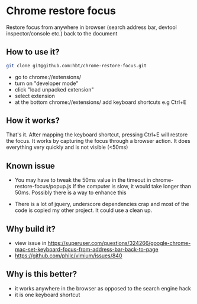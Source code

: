 # Chrome restore focus 

Restore focus from anywhere in browser (search address bar, devtool inspector/console etc.) back to the document


## How to use it?

```bash
git clone git@github.com:hbt/chrome-restore-focus.git
```

- go to chrome://extensions/
- turn on "developer mode"
- click "load unpacked extension"
- select extension
- at the bottom chrome://extensions/ add keyboard shortcuts e.g Ctrl+E


## How it works?

That's it. After mapping the keyboard shortcut, pressing Ctrl+E will restore the focus.
It works by capturing the focus through a browser action. It does everything very quickly and is not visible (<50ms)



## Known issue

- You may have to tweak the 50ms value in the timeout in chrome-restore-focus/popup.js
If the computer is slow, it would take longer than 50ms. 
Possibly there is a way to enhance this

- There is a lot of jquery, underscore dependencies crap and most of the code is copied my other project. It could use a clean up.

## Why build it?

- view issue in https://superuser.com/questions/324266/google-chrome-mac-set-keyboard-focus-from-address-bar-back-to-page
- https://github.com/philc/vimium/issues/840

## Why is this better?


- it works anywhere in the browser as opposed to the search engine hack 
- it is one keyboard shortcut



